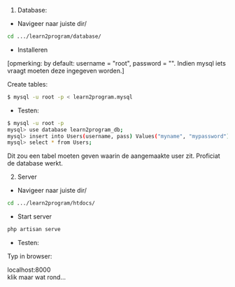 1. Database:

- Navigeer naar juiste dir/

~~~sh
cd .../learn2program/database/
~~~

- Installeren

[opmerking: by default: username = "root", password = "". Indien mysql iets vraagt moeten deze ingegeven worden.]

Create tables:

~~~sh
$ mysql -u root -p < learn2program.mysql
~~~

- Testen:

~~~sh
$ mysql -u root -p
mysql> use database learn2program_db;
mysql> insert into Users(username, pass) Values("myname", "mypassword");
mysql> select * from Users;
~~~

Dit zou een tabel moeten geven waarin de aangemaakte user zit. Proficiat de database werkt.

2. Server

- Navigeer naar juiste dir/

~~~sh
cd .../learn2program/htdocs/
~~~

- Start server

~~~sh
php artisan serve
~~~

- Testen:

Typ in browser:

localhost:8000  
klik maar wat rond...